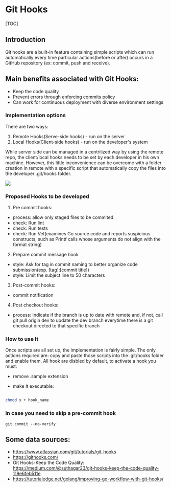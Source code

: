 # Git Hooks
[TOC]

## Introduction

Git hooks are a built-in feature containing simple scripts which can run automatically every time particular actions(before or after) occurs in a GitHub repository (ex: commit, push and receive).


## Main benefits associated with Git Hooks:
- Keep the code quality
- Prevent errors through enforcing commits policy
- Can work for continuous deployment with diverse environment settings

### Implementation options

There are two ways:
1. Remote Hooks(Serve-side hooks) - run on the server
2. Local Hooks(Client-side hooks) - run on the developer's system

While server side can be managed in a centrilized way by using the remote repo, the client/local hooks needs to be set by each developer in his own machine. However, this little inconvenience can be overcome with a folder creation in remote with a specific script that automatically copy the files into the developer .git/hooks folder.

![](https://i.imgur.com/8gPFLc5.png)

### Proposed Hooks to be developed

1. Pre commit hooks:

- process: allow only staged files to be commited
- check: Run lint
- check: Run tests
- check: Run Vet(examines Go source code and reports suspicious constructs, such as Printf calls whose arguments do not align with the format string)

2. Prepare commit message hook
- style: Ask for tag in commit naming to better organize code submission(exp. [tag]:[commit title])
- style: Limit the subject line to 50 characters

3. Post-commit hooks:
- commit notification


4. Post checkout hooks:
- process: Indicate if the branch is up to date with remote and, if not, call git pull origin dev to update the dev branch everytime there is a git checkout directed to that specific branch

### How to use It

Once scripts are all set up, the implementation is fairly simple. 
The only actions required are: copy and paste those scripts into the .git/hooks folder and enable them. All hook are disbled by default, to activate a hook you must:

- remove .sample extension

- make It executable: 
```bash

chmod x + hook_name
```
### In case you need to skip a pre-commit hook
```
git commit --no-verify
```
## Some data sources:
- https://www.atlassian.com/git/tutorials/git-hooks
- https://githooks.com/
- Git Hooks-Keep the Code Quality: https://medium.com/@suthagar23/git-hooks-keep-the-code-quality-119e6feb511e
- https://tutorialedge.net/golang/improving-go-workflow-with-git-hooks/
